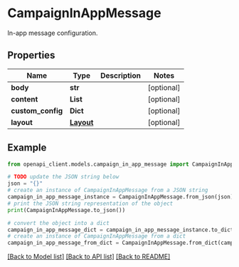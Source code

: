 # CampaignInAppMessage

In-app message configuration.

## Properties

Name | Type | Description | Notes
------------ | ------------- | ------------- | -------------
**body** | **str** |  | [optional] 
**content** | **List** |  | [optional] 
**custom_config** | **Dict** |  | [optional] 
**layout** | [**Layout**](Layout.md) |  | [optional] 

## Example

```python
from openapi_client.models.campaign_in_app_message import CampaignInAppMessage

# TODO update the JSON string below
json = "{}"
# create an instance of CampaignInAppMessage from a JSON string
campaign_in_app_message_instance = CampaignInAppMessage.from_json(json)
# print the JSON string representation of the object
print(CampaignInAppMessage.to_json())

# convert the object into a dict
campaign_in_app_message_dict = campaign_in_app_message_instance.to_dict()
# create an instance of CampaignInAppMessage from a dict
campaign_in_app_message_from_dict = CampaignInAppMessage.from_dict(campaign_in_app_message_dict)
```
[[Back to Model list]](../README.md#documentation-for-models) [[Back to API list]](../README.md#documentation-for-api-endpoints) [[Back to README]](../README.md)


